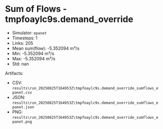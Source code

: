 # Sum of Flows - tmpfoaylc9s.demand_override

- Simulator: `epanet`
- Timesteps: 1
- Links: 205
- Mean sum(flow): -5.352094 m³/s
- Min: -5.352094 m³/s
- Max: -5.352094 m³/s
- Std: nan

Artifacts:
- CSV: `results\run_20250825T164953Z\tmpfoaylc9s.demand_override_sumflows_epanet.csv`
- JSON: `results\run_20250825T164953Z\tmpfoaylc9s.demand_override_sumflows_epanet.json`
- PNG: `results\run_20250825T164953Z\tmpfoaylc9s.demand_override_sumflows_epanet.png`